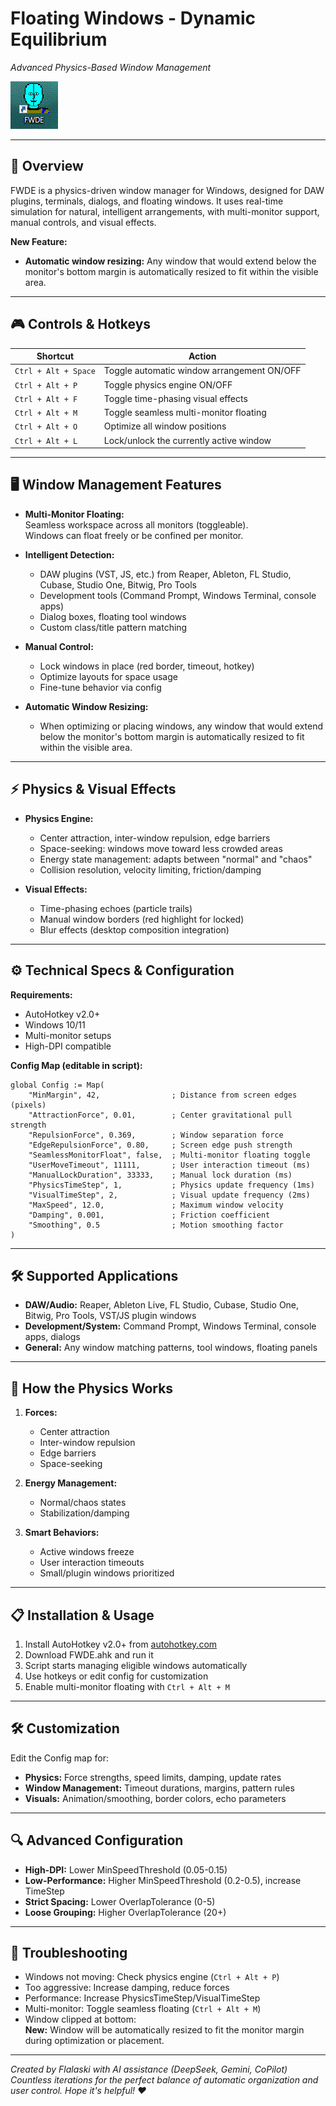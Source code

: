 # Floating Windows - Dynamic Equilibrium  
*Advanced Physics-Based Window Management*  

![Window Arrangement Visualization](https://github.com/Flalaski/FWDE/blob/ca69310d8c5f28540ddc644dd05b87b3b2d8b8d6/FWDEdesktop.png)

---

## 🚀 Overview

FWDE is a physics-driven window manager for Windows, designed for DAW plugins, terminals, dialogs, and floating windows. It uses real-time simulation for natural, intelligent arrangements, with multi-monitor support, manual controls, and visual effects.

**New Feature:**  
- **Automatic window resizing:** Any window that would extend below the monitor's bottom margin is automatically resized to fit within the visible area.

---

## 🎮 Controls & Hotkeys

| Shortcut              | Action                                         |
|-----------------------|------------------------------------------------|
| `Ctrl + Alt + Space`  | Toggle automatic window arrangement ON/OFF     |
| `Ctrl + Alt + P`      | Toggle physics engine ON/OFF                   |
| `Ctrl + Alt + F`      | Toggle time-phasing visual effects             |
| `Ctrl + Alt + M`      | Toggle seamless multi-monitor floating         |
| `Ctrl + Alt + O`      | Optimize all window positions                  |
| `Ctrl + Alt + L`      | Lock/unlock the currently active window        |

---

## 🖥️ Window Management Features

- **Multi-Monitor Floating:**  
  Seamless workspace across all monitors (toggleable).  
  Windows can float freely or be confined per monitor.

- **Intelligent Detection:**  
  - DAW plugins (VST, JS, etc.) from Reaper, Ableton, FL Studio, Cubase, Studio One, Bitwig, Pro Tools  
  - Development tools (Command Prompt, Windows Terminal, console apps)  
  - Dialog boxes, floating tool windows  
  - Custom class/title pattern matching

- **Manual Control:**  
  - Lock windows in place (red border, timeout, hotkey)  
  - Optimize layouts for space usage  
  - Fine-tune behavior via config

- **Automatic Window Resizing:**  
  - When optimizing or placing windows, any window that would extend below the monitor's bottom margin is automatically resized to fit within the visible area.

---

## ⚡ Physics & Visual Effects

- **Physics Engine:**  
  - Center attraction, inter-window repulsion, edge barriers  
  - Space-seeking: windows move toward less crowded areas  
  - Energy state management: adapts between "normal" and "chaos"  
  - Collision resolution, velocity limiting, friction/damping

- **Visual Effects:**  
  - Time-phasing echoes (particle trails)  
  - Manual window borders (red highlight for locked)  
  - Blur effects (desktop composition integration)

---

## ⚙️ Technical Specs & Configuration

**Requirements:**  
- AutoHotkey v2.0+  
- Windows 10/11  
- Multi-monitor setups  
- High-DPI compatible

**Config Map (editable in script):**
```ahk
global Config := Map(
    "MinMargin", 42,                ; Distance from screen edges (pixels)
    "AttractionForce", 0.01,        ; Center gravitational pull strength
    "RepulsionForce", 0.369,        ; Window separation force
    "EdgeRepulsionForce", 0.80,     ; Screen edge push strength
    "SeamlessMonitorFloat", false,  ; Multi-monitor floating toggle
    "UserMoveTimeout", 11111,       ; User interaction timeout (ms)
    "ManualLockDuration", 33333,    ; Manual lock duration (ms)
    "PhysicsTimeStep", 1,           ; Physics update frequency (1ms)
    "VisualTimeStep", 2,            ; Visual update frequency (2ms)
    "MaxSpeed", 12.0,               ; Maximum window velocity
    "Damping", 0.001,               ; Friction coefficient
    "Smoothing", 0.5                ; Motion smoothing factor
)
```

---

## 🛠️ Supported Applications

- **DAW/Audio:** Reaper, Ableton Live, FL Studio, Cubase, Studio One, Bitwig, Pro Tools, VST/JS plugin windows
- **Development/System:** Command Prompt, Windows Terminal, console apps, dialogs
- **General:** Any window matching patterns, tool windows, floating panels

---

## 🧠 How the Physics Works

1. **Forces:**  
   - Center attraction  
   - Inter-window repulsion  
   - Edge barriers  
   - Space-seeking

2. **Energy Management:**  
   - Normal/chaos states  
   - Stabilization/damping

3. **Smart Behaviors:**  
   - Active windows freeze  
   - User interaction timeouts  
   - Small/plugin windows prioritized

---

## 📋 Installation & Usage

1. Install AutoHotkey v2.0+ from [autohotkey.com](https://autohotkey.com)
2. Download FWDE.ahk and run it
3. Script starts managing eligible windows automatically
4. Use hotkeys or edit config for customization
5. Enable multi-monitor floating with `Ctrl + Alt + M`

---

## 🛠️ Customization

Edit the Config map for:

- **Physics:** Force strengths, speed limits, damping, update rates
- **Window Management:** Timeout durations, margins, pattern rules
- **Visuals:** Animation/smoothing, border colors, echo parameters

---

## 🔍 Advanced Configuration

- **High-DPI:** Lower MinSpeedThreshold (0.05-0.15)
- **Low-Performance:** Higher MinSpeedThreshold (0.2-0.5), increase TimeStep
- **Strict Spacing:** Lower OverlapTolerance (0-5)
- **Loose Grouping:** Higher OverlapTolerance (20+)

---

## 🐛 Troubleshooting

- Windows not moving: Check physics engine (`Ctrl + Alt + P`)
- Too aggressive: Increase damping, reduce forces
- Performance: Increase PhysicsTimeStep/VisualTimeStep
- Multi-monitor: Toggle seamless floating (`Ctrl + Alt + M`)
- Window clipped at bottom:  
  **New:** Window will be automatically resized to fit the monitor margin during optimization or placement.

---

*Created by Flalaski with AI assistance (DeepSeek, Gemini, CoPilot)*  
*Countless iterations for the perfect balance of automatic organization and user control. Hope it's helpful! ♥*
